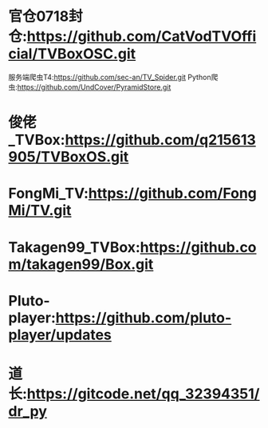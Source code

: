 # 官仓0718封仓:https://github.com/CatVodTVOfficial/TVBoxOSC.git
服务端爬虫T4:https://github.com/sec-an/TV_Spider.git
Python爬虫:https://github.com/UndCover/PyramidStore.git
# 俊佬_TVBox:https://github.com/q215613905/TVBoxOS.git
# FongMi_TV:https://github.com/FongMi/TV.git
# Takagen99_TVBox:https://github.com/takagen99/Box.git
# Pluto-player:https://github.com/pluto-player/updates
# 道长:https://gitcode.net/qq_32394351/dr_py
